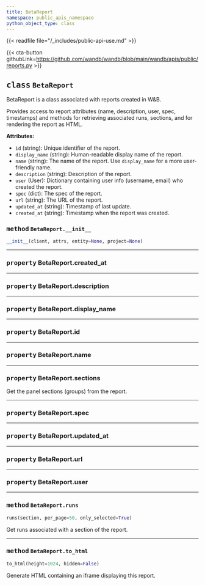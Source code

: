 ```yaml
---
title: BetaReport
namespace: public_apis_namespace
python_object_type: class
---
```

{{< readfile file="/_includes/public-api-use.md" >}}


{{< cta-button githubLink=https://github.com/wandb/wandb/blob/main/wandb/apis/public/reports.py >}}




## <kbd>class</kbd> `BetaReport`
BetaReport is a class associated with reports created in W&B. 

Provides access to report attributes (name, description, user, spec, timestamps) and methods for retrieving associated runs, sections, and for rendering the report as HTML. 



**Attributes:**
 
 - `id` (string):  Unique identifier of the report. 
 - `display_name` (string):  Human-readable display name of the report. 
 - `name` (string):  The name of the report. Use `display_name` for a more user-friendly name. 
 - `description` (string):  Description of the report. 
 - `user` (User):  Dictionary containing user info (username, email) who  created the report. 
 - `spec` (dict):  The spec of the report. 
 - `url` (string):  The URL of the report. 
 - `updated_at` (string):  Timestamp of last update. 
 - `created_at` (string):  Timestamp when the report was created. 

### <kbd>method</kbd> `BetaReport.__init__`

```python
__init__(client, attrs, entity=None, project=None)
```






---

### <kbd>property</kbd> BetaReport.created_at





---

### <kbd>property</kbd> BetaReport.description





---

### <kbd>property</kbd> BetaReport.display_name





---

### <kbd>property</kbd> BetaReport.id





---

### <kbd>property</kbd> BetaReport.name





---

### <kbd>property</kbd> BetaReport.sections

Get the panel sections (groups) from the report. 

---

### <kbd>property</kbd> BetaReport.spec





---

### <kbd>property</kbd> BetaReport.updated_at





---

### <kbd>property</kbd> BetaReport.url





---

### <kbd>property</kbd> BetaReport.user







---

### <kbd>method</kbd> `BetaReport.runs`

```python
runs(section, per_page=50, only_selected=True)
```

Get runs associated with a section of the report. 

---

### <kbd>method</kbd> `BetaReport.to_html`

```python
to_html(height=1024, hidden=False)
```

Generate HTML containing an iframe displaying this report. 


